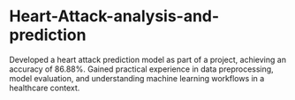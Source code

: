 # Heart-Attack-analysis-and-prediction
Developed a heart attack prediction model as part of a project, achieving an accuracy of 86.88%. Gained practical experience in data preprocessing, model evaluation, and understanding machine learning workflows in a healthcare context.
